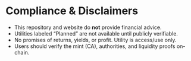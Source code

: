 # Compliance & Disclaimers

- This repository and website do **not** provide financial advice.
- Utilities labeled “Planned” are not available until publicly verifiable.
- No promises of returns, yields, or profit. Utility is access/use only.
- Users should verify the mint (CA), authorities, and liquidity proofs on-chain.

